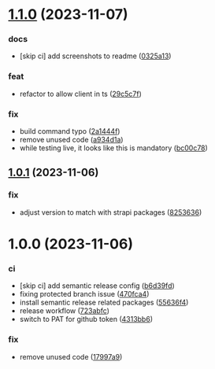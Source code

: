 # [1.1.0](https://github.com/taskworld/strapi-plugin-import-export-web/compare/v1.0.1...v1.1.0) (2023-11-07)


### docs

* [skip ci] add screenshots to readme ([0325a13](https://github.com/taskworld/strapi-plugin-import-export-web/commit/0325a136a0cd4b44166ab94ca440bd8723c2f089))


### feat

* refactor to allow client in ts ([29c5c7f](https://github.com/taskworld/strapi-plugin-import-export-web/commit/29c5c7fbd3f81cdc149f819e0655b7f5aa572a5b))


### fix

* build command typo ([2a1444f](https://github.com/taskworld/strapi-plugin-import-export-web/commit/2a1444fcb94e8e2ce063c2e0c3f3a9779f594749))
* remove unused code ([a934d1a](https://github.com/taskworld/strapi-plugin-import-export-web/commit/a934d1a605056b93d74bc76d68cc86d8bedb383c))
* while testing live, it looks like this is mandatory ([bc00c78](https://github.com/taskworld/strapi-plugin-import-export-web/commit/bc00c78d4ea7597fcddd5b049637dcd0f96464f0))

## [1.0.1](https://github.com/taskworld/strapi-plugin-import-export-web/compare/v1.0.0...v1.0.1) (2023-11-06)


### fix

* adjust version to match with strapi packages ([8253636](https://github.com/taskworld/strapi-plugin-import-export-web/commit/8253636d0e3f34bf32241f620b0a884d6113054c))

# 1.0.0 (2023-11-06)


### ci

* [skip ci] add semantic release config ([b6d39fd](https://github.com/taskworld/strapi-plugin-import-export-web/commit/b6d39fd5af5501461c98cced853c60b7ae794d90))
* fixing protected branch issue ([470fca4](https://github.com/taskworld/strapi-plugin-import-export-web/commit/470fca4e1387efd57631ec95cc50ca9a73baa566))
* install semantic release related packages ([55636f4](https://github.com/taskworld/strapi-plugin-import-export-web/commit/55636f43d0d39a43853bf876d095ddd4653cf30d))
* release workflow ([723abfc](https://github.com/taskworld/strapi-plugin-import-export-web/commit/723abfc9b4936671d8207b7ec8ed04a2410a7a0e))
* switch to PAT for github token ([4313bb6](https://github.com/taskworld/strapi-plugin-import-export-web/commit/4313bb65f88acf754b448e4042b98089c386ce1e))


### fix

* remove unused code ([17997a9](https://github.com/taskworld/strapi-plugin-import-export-web/commit/17997a9055ebd846c3f27ce8c99148d83270ba59))
